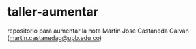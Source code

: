 # taller-aumentar
repositorio para aumentar la nota
Martin Jose Castaneda Galvan (martin.castanedag@upb.edu.co)
